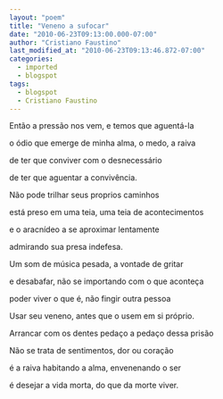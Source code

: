 ```yaml
---
layout: "poem"
title: "Veneno a sufocar"
date: "2010-06-23T09:13:00.000-07:00"
author: "Cristiano Faustino"
last_modified_at: "2010-06-23T09:13:46.872-07:00"
categories:
  - imported
  - blogspot
tags:
  - blogspot
  - Cristiano Faustino
---
```


Então a pressão nos vem, e temos que aguentá-la

o ódio que emerge de minha alma, o medo, a raiva

de ter que conviver com o desnecessário

de ter que aguentar a convivência.

Não pode trilhar seus proprios caminhos

está preso em uma teia, uma teia de acontecimentos

e o aracnídeo a se aproximar lentamente

admirando sua presa indefesa.

Um som de música pesada, a vontade de gritar

e desabafar, não se importando com o que aconteça

poder viver o que é, não fingir outra pessoa

Usar seu veneno, antes que o usem em si próprio.

Arrancar com os dentes pedaço a pedaço dessa prisão

Não se trata de sentimentos, dor ou coração

é a raiva habitando a alma, envenenando o ser

é desejar a vida morta, do que da morte viver.